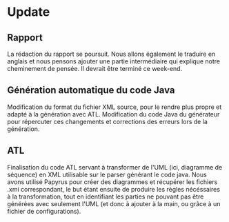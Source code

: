 # Update

## Rapport
La rédaction du rapport se poursuit. Nous allons également le traduire en anglais et nous pensons ajouter une partie
intermédiaire qui explique notre cheminement de pensée. Il devrait être terminé ce week-end.

## Génération automatique du code Java
Modification du format du fichier XML source, pour le rendre plus propre et adapté à la génération avec ATL. 
Modification du code Java du générateur pour répercuter ces changements et corrections des erreurs lors de la génération.

## ATL
Finalisation du code ATL servant à transformer de l'UML (ici, diagramme de séquence) en XML utilisable sur le parser générant le code java.
Nous avons utilisé Papyrus pour créer des diagrammes et récupérer les fichiers .xmi correspondant, le but étant ensuite de produire les règles
nécéssaires à la transformation, tout en identifiant les parties ne pouvant pas être générées avec seulement l'UML (et donc à ajouter à la main, ou grâce à un fichier de configurations).

